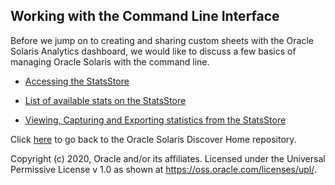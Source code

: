 ## Working with the Command Line Interface

Before we jump on to creating and sharing custom sheets with the Oracle Solaris Analytics dashboard, we would like to discuss a few basics of managing Oracle Solaris with the command line.

- [Accessing the StatsStore](accessingsolaris.md)

- [List of available stats on the StatsStore](https://alm.oraclecorp.com/sandbox/#projects/oraclesolaris-contrib/scm/solarisdiscover.git/blob/CommandLineInterface/solarislistofstats.md?revision=master)

- [Viewing, Capturing and Exporting statistics from the StatsStore](https://alm.oraclecorp.com/sandbox/#projects/oraclesolaris-contrib/scm/solarisdiscover.git/blob/CommandLineInterface/capturestats.md?revision=master)

  





Click [here](https://alm.oraclecorp.com/sandbox/#projects/oraclesolaris-contrib/scm/solarisdiscover.git/tree/?revision=master) to go back to the Oracle Solaris Discover Home repository.



Copyright (c) 2020, Oracle and/or its affiliates.
 Licensed under the Universal Permissive License v 1.0 as shown at <https://oss.oracle.com/licenses/upl/>.
